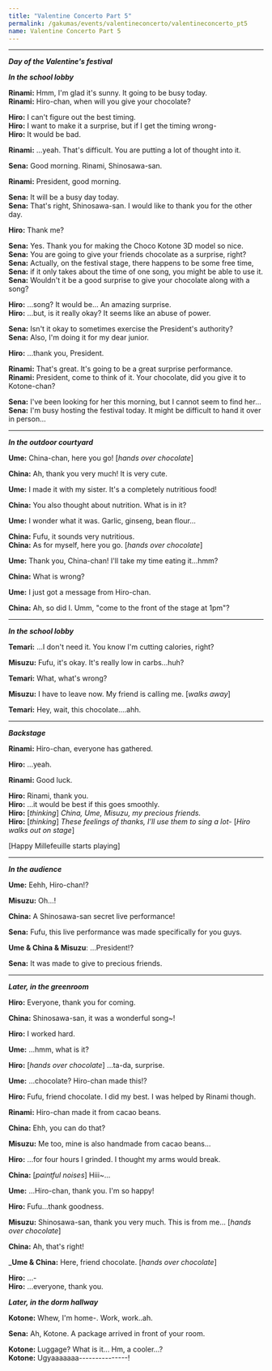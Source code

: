 ```yaml
---
title: "Valentine Concerto Part 5"
permalink: /gakumas/events/valentineconcerto/valentineconcerto_pt5
name: Valentine Concerto Part 5
---
```

________________________
<!--
#### Valentine Concerto Part 5
----
--->

*__Day of the Valentine's festival__*

*__In the school lobby__*

__Rinami:__ Hmm, I'm glad it's sunny. It going to be busy today.<br />
__Rinami:__ Hiro-chan, when will you give your chocolate?

__Hiro:__ I can't figure out the best timing.<br />
__Hiro:__ I want to make it a surprise, but if I get the timing wrong-<br />
__Hiro:__ It would be bad.

__Rinami:__ ...yeah. That's difficult. You are putting a lot of thought into it.

__Sena:__ Good morning. Rinami, Shinosawa-san.

__Rinami:__ President, good morning.

__Sena:__ It will be a busy day today.<br />
__Sena:__ That's right, Shinosawa-san. I would like to thank you for the other day.

__Hiro:__ Thank me?

__Sena:__ Yes. Thank you for making the Choco Kotone 3D model so nice.<br />
__Sena:__ You are going to give your friends chocolate as a surprise, right?<br />
__Sena:__ Actually, on the festival stage, there happens to be some free time,<br />
__Sena:__ if it only takes about the time of one song, you might be able to use it.<br />
__Sena:__ Wouldn't it be a good surprise to give your chocolate along with a song?

__Hiro:__ ...song? It would be... An amazing surprise.<br />
__Hiro:__ ...but, is it really okay? It seems like an abuse of power.

__Sena:__ Isn't it okay to sometimes exercise the President's authority?<br />
__Sena:__ Also, I'm doing it for my dear junior.

__Hiro:__ ...thank you, President.

__Rinami:__ That's great. It's going to be a great surprise performance.<br />
__Rinami:__ President, come to think of it. Your chocolate, did you give it to Kotone-chan?

__Sena:__ I've been looking for her this morning, but I cannot seem to find her...<br />
__Sena:__ I'm busy hosting the festival today. It might be difficult to hand it over in person...

---

*__In the outdoor courtyard__*

__Ume:__ China-chan, here you go! [*hands over chocolate*]

__China:__ Ah, thank you very much! It is very cute.

__Ume:__ I made it with my sister. It's a completely nutritious food!

__China:__ You also thought about nutrition. What is in it?

__Ume:__ I wonder what it was. Garlic, ginseng, bean flour...

__China:__ Fufu, it sounds very nutritious.<br />
__China:__ As for myself, here you go. [*hands over chocolate*]

__Ume:__ Thank you, China-chan! I'll take my time eating it...hmm?

__China:__ What is wrong?

__Ume:__ I just got a message from Hiro-chan.

__China:__ Ah, so did I. Umm, "come to the front of the stage at 1pm"?

---

*__In the school lobby__*

__Temari:__ ...I don't need it. You know I'm cutting calories, right?

__Misuzu:__ Fufu, it's okay. It's really low in carbs...huh?

__Temari:__ What, what's wrong?

__Misuzu:__ I have to leave now. My friend is calling me. [*walks away*]

__Temari:__ Hey, wait, this chocolate....ahh.

---

*__Backstage__*

__Rinami:__ Hiro-chan, everyone has gathered.

__Hiro:__ ...yeah.

__Rinami:__ Good luck.

__Hiro:__ Rinami, thank you.<br />
__Hiro:__ ...it would be best if this goes smoothly.<br />
__Hiro:__ [*thinking*] *China, Ume, Misuzu, my precious friends.*<br />
__Hiro:__ [*thinking*] *These feelings of thanks, I'll use them to sing a lot-* [*Hiro walks out on stage*]

[Happy Millefeuille starts playing]

---

*__In the audience__*


__Ume:__ Eehh, Hiro-chan!?

__Misuzu:__ Oh...!

__China:__ A Shinosawa-san secret live performance!

__Sena:__ Fufu, this live performance was made specifically for you guys.

__Ume & China & Misuzu__: ...President!?

__Sena:__ It was made to give to precious friends.

---

*__Later, in the greenroom__*

__Hiro:__ Everyone, thank you for coming.

__China:__ Shinosawa-san, it was a wonderful song~!

__Hiro:__ I worked hard.

__Ume:__ ...hmm, what is it?

__Hiro:__ [*hands over chocolate*] ...ta-da, surprise.

__Ume:__ ...chocolate? Hiro-chan made this!?

__Hiro:__ Fufu, friend chocolate. I did my best. I was helped by Rinami though.

__Rinami:__ Hiro-chan made it from cacao beans.

__China:__ Ehh, you can do that?

__Misuzu:__ Me too, mine is also handmade from cacao beans...

__Hiro:__ ...for four hours I grinded. I thought my arms would break.

__China:__ [*paintful noises*] Hiii~...

__Ume:__ ...Hiro-chan, thank you. I'm so happy!

__Hiro:__ Fufu...thank goodness.

__Misuzu:__ Shinosawa-san, thank you very much. This is from me... [*hands over chocolate*]

__China:__ Ah, that's right!

___Ume & China:__ Here, friend chocolate. [*hands over chocolate*]

__Hiro:__ ...-<br />
__Hiro:__ ...everyone, thank you.

*__Later, in the dorm hallway__*

__Kotone:__ Whew, I'm home-. Work, work..ah.

__Sena:__ Ah, Kotone. A package arrived in front of your room.

__Kotone:__ Luggage? What is it... Hm, a cooler...?<br />
__Kotone:__ Ugyaaaaaaa---------------!